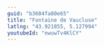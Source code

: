 ```yaml
---
guid: "b3604fa80e65"
title: "Fontaine de Vaucluse"
latlng: "43.921855, 5.127994"
youtubeId: "nwuwTv4KlCY" 
---
```

